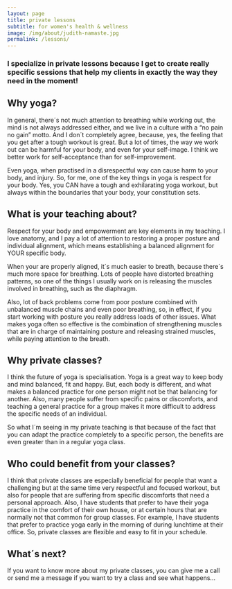 ```yaml
---
layout: page
title: private lessons 
subtitle: for women's health & wellness
image: /img/about/judith-namaste.jpg
permalink: /lessons/
---
```

          
<h3 class="section-subheading text-muted text-center">I specialize in private lessons because I get to create really specific sessions that help my clients in exactly the way they need in the moment!</h3>

<h2 class="section-heading text-center">Why yoga?</h2>

In general, there´s not much attention to breathing while working out, the mind is not always addressed either, and we live in a culture with a “no pain no gain” motto. And I don´t completely agree, because, yes, the feeling that you get after a tough workout is great. But a lot of times, the way we work out can be harmful for your body, and even for your self-image. I think we better work for self-acceptance than for self-improvement.

Even yoga, when practised in a disrespectful way can cause harm to your body, and injury. So, for me, one of the key things in yoga is respect for your body. Yes, you CAN have a tough and exhilarating yoga workout, but always within the boundaries that your body, your constitution sets. 

<h2 class="section-heading text-center">What is your teaching about?</h2>

Respect for your body and empowerment are key elements in my teaching. I love anatomy, and I pay a lot of attention to restoring a proper posture and individual alignment, which means establishing a balanced alignment for YOUR specific body.

When your are properly aligned, it´s much easier to breath, because there´s much more space for breathing. Lots of people have distorted breathing patterns, so one of the things I usually work on is releasing the muscles involved in breathing, such as the diaphragm. 

Also, lot of back problems come from poor posture combined with unbalanced muscle chains and even poor breathing, so, in effect, if you start working with posture you really address loads of other issues. What makes yoga often so effective is the combination of strengthening muscles that are in charge of maintaining posture and releasing strained muscles, while paying attention to the breath.

<h2 class="section-heading text-center">Why private classes?</h2>

I think the future of yoga is specialisation. Yoga is a great way to keep body and mind balanced, fit and happy. But, each body is different, and what makes a balanced practice for one person might not be that balancing for another. Also, many people suffer from specific pains or discomforts, and teaching a general practice for a group makes it more difficult to address the specific needs of an individual.

So what I´m seeing in my private teaching is that because of the fact that you can adapt the practice completely to a specific person, the benefits are even greater than in a regular yoga class. 

<h2 class="section-heading text-center">Who could benefit from your classes?</h2>

I think that private classes are especially beneficial for people that want a challenging but at the same time very respectful and focused workout, but also for people that are suffering from specific discomforts that need a personal approach. Also, I have students that prefer to have their yoga practice in the comfort of their own house, or at certain hours that are normally not that common for group classes. For example, I have students that prefer to practice yoga early in the morning of during lunchtime at their office. So, private classes are flexible and easy to fit in your schedule.

<h2 class="section-heading text-center">What´s next?</h2>

If you want to know more about my private classes, you can give me a call or send me a message if you want to try a class and see what happens...
